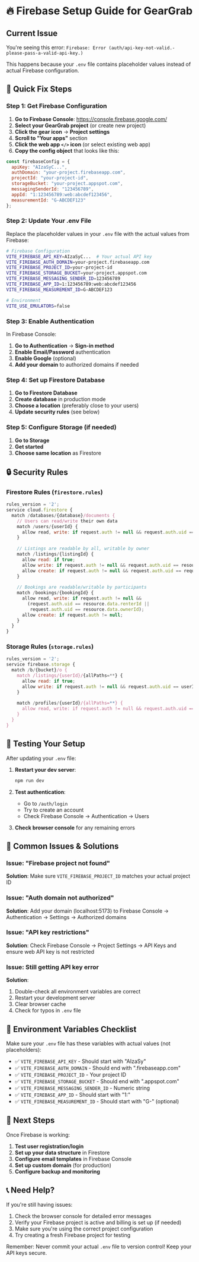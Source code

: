 # 🔥 Firebase Setup Guide for GearGrab

## Current Issue
You're seeing this error: `Firebase: Error (auth/api-key-not-valid.-please-pass-a-valid-api-key.)`

This happens because your `.env` file contains placeholder values instead of actual Firebase configuration.

## 🚀 Quick Fix Steps

### Step 1: Get Firebase Configuration

1. **Go to Firebase Console**: https://console.firebase.google.com/
2. **Select your GearGrab project** (or create new project)
3. **Click the gear icon** → **Project settings**
4. **Scroll to "Your apps"** section
5. **Click the web app `</>` icon** (or select existing web app)
6. **Copy the config object** that looks like this:

```javascript
const firebaseConfig = {
  apiKey: "AIzaSyC...",
  authDomain: "your-project.firebaseapp.com",
  projectId: "your-project-id",
  storageBucket: "your-project.appspot.com",
  messagingSenderId: "123456789",
  appId: "1:123456789:web:abcdef123456",
  measurementId: "G-ABCDEF123"
};
```

### Step 2: Update Your .env File

Replace the placeholder values in your `.env` file with the actual values from Firebase:

```bash
# Firebase Configuration
VITE_FIREBASE_API_KEY=AIzaSyC...  # Your actual API key
VITE_FIREBASE_AUTH_DOMAIN=your-project.firebaseapp.com
VITE_FIREBASE_PROJECT_ID=your-project-id
VITE_FIREBASE_STORAGE_BUCKET=your-project.appspot.com
VITE_FIREBASE_MESSAGING_SENDER_ID=123456789
VITE_FIREBASE_APP_ID=1:123456789:web:abcdef123456
VITE_FIREBASE_MEASUREMENT_ID=G-ABCDEF123

# Environment
VITE_USE_EMULATORS=false
```

### Step 3: Enable Authentication

In Firebase Console:
1. **Go to Authentication** → **Sign-in method**
2. **Enable Email/Password** authentication
3. **Enable Google** (optional)
4. **Add your domain** to authorized domains if needed

### Step 4: Set up Firestore Database

1. **Go to Firestore Database**
2. **Create database** in production mode
3. **Choose a location** (preferably close to your users)
4. **Update security rules** (see below)

### Step 5: Configure Storage (if needed)

1. **Go to Storage**
2. **Get started**
3. **Choose same location** as Firestore

## 🔒 Security Rules

### Firestore Rules (`firestore.rules`)
```javascript
rules_version = '2';
service cloud.firestore {
  match /databases/{database}/documents {
    // Users can read/write their own data
    match /users/{userId} {
      allow read, write: if request.auth != null && request.auth.uid == userId;
    }
    
    // Listings are readable by all, writable by owner
    match /listings/{listingId} {
      allow read: if true;
      allow write: if request.auth != null && request.auth.uid == resource.data.ownerId;
      allow create: if request.auth != null && request.auth.uid == request.resource.data.ownerId;
    }
    
    // Bookings are readable/writable by participants
    match /bookings/{bookingId} {
      allow read, write: if request.auth != null && 
        (request.auth.uid == resource.data.renterId || 
         request.auth.uid == resource.data.ownerId);
      allow create: if request.auth != null;
    }
  }
}
```

### Storage Rules (`storage.rules`)
```javascript
rules_version = '2';
service firebase.storage {
  match /b/{bucket}/o {
    match /listings/{userId}/{allPaths=**} {
      allow read: if true;
      allow write: if request.auth != null && request.auth.uid == userId;
    }
    
    match /profiles/{userId}/{allPaths=**} {
      allow read, write: if request.auth != null && request.auth.uid == userId;
    }
  }
}
```

## 🧪 Testing Your Setup

After updating your `.env` file:

1. **Restart your dev server**:
   ```bash
   npm run dev
   ```

2. **Test authentication**:
   - Go to `/auth/login`
   - Try to create an account
   - Check Firebase Console → Authentication → Users

3. **Check browser console** for any remaining errors

## 🚨 Common Issues & Solutions

### Issue: "Firebase project not found"
**Solution**: Make sure `VITE_FIREBASE_PROJECT_ID` matches your actual project ID

### Issue: "Auth domain not authorized"
**Solution**: Add your domain (localhost:5173) to Firebase Console → Authentication → Settings → Authorized domains

### Issue: "API key restrictions"
**Solution**: Check Firebase Console → Project Settings → API Keys and ensure web API key is not restricted

### Issue: Still getting API key error
**Solution**: 
1. Double-check all environment variables are correct
2. Restart your development server
3. Clear browser cache
4. Check for typos in `.env` file

## 🔄 Environment Variables Checklist

Make sure your `.env` file has these variables with actual values (not placeholders):

- ✅ `VITE_FIREBASE_API_KEY` - Should start with "AIzaSy"
- ✅ `VITE_FIREBASE_AUTH_DOMAIN` - Should end with ".firebaseapp.com"
- ✅ `VITE_FIREBASE_PROJECT_ID` - Your project ID
- ✅ `VITE_FIREBASE_STORAGE_BUCKET` - Should end with ".appspot.com"
- ✅ `VITE_FIREBASE_MESSAGING_SENDER_ID` - Numeric string
- ✅ `VITE_FIREBASE_APP_ID` - Should start with "1:"
- ✅ `VITE_FIREBASE_MEASUREMENT_ID` - Should start with "G-" (optional)

## 🎯 Next Steps

Once Firebase is working:

1. **Test user registration/login**
2. **Set up your data structure** in Firestore
3. **Configure email templates** in Firebase Console
4. **Set up custom domain** (for production)
5. **Configure backup and monitoring**

## 📞 Need Help?

If you're still having issues:
1. Check the browser console for detailed error messages
2. Verify your Firebase project is active and billing is set up (if needed)
3. Make sure you're using the correct project configuration
4. Try creating a fresh Firebase project for testing

Remember: Never commit your actual `.env` file to version control! Keep your API keys secure.
